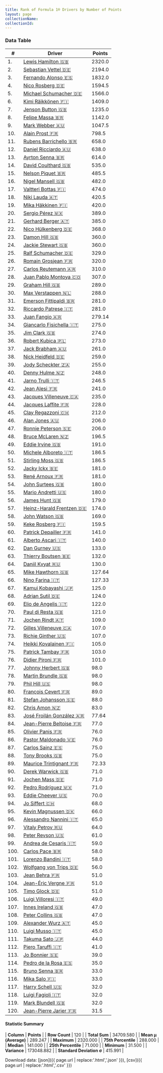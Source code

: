 ```yaml
---
title: Rank of Formula 1® Drivers by Number of Points
layout: page
collectionName: 
collectionId: 
---
```




<canvas id="chart" width="400" height="180"></canvas>
<script>
var data = {
    "datasets": [
        {
            "backgroundColor": [
                "#9C8E8D",
                "#9C8E8D",
                "#9C8E8D",
                "#9C8E8D",
                "#9C8E8D",
                "#9C8E8D",
                "#9C8E8D",
                "#9C8E8D",
                "#9C8E8D",
                "#9C8E8D",
                "#9C8E8D",
                "#9C8E8D",
                "#9C8E8D",
                "#9C8E8D",
                "#9C8E8D",
                "#9C8E8D",
                "#9C8E8D",
                "#9C8E8D",
                "#9C8E8D",
                "#9C8E8D",
                "#9C8E8D",
                "#9C8E8D",
                "#9C8E8D",
                "#9C8E8D",
                "#9C8E8D",
                "#9C8E8D",
                "#9C8E8D",
                "#9C8E8D",
                "#9C8E8D",
                "#9C8E8D",
                "#9C8E8D",
                "#9C8E8D",
                "#9C8E8D",
                "#9C8E8D",
                "#9C8E8D",
                "#9C8E8D",
                "#9C8E8D",
                "#9C8E8D",
                "#9C8E8D",
                "#9C8E8D",
                "#9C8E8D",
                "#9C8E8D",
                "#9C8E8D",
                "#9C8E8D",
                "#9C8E8D",
                "#9C8E8D",
                "#9C8E8D",
                "#9C8E8D",
                "#9C8E8D",
                "#9C8E8D",
                "#9C8E8D",
                "#9C8E8D",
                "#9C8E8D",
                "#9C8E8D",
                "#9C8E8D",
                "#9C8E8D",
                "#9C8E8D",
                "#9C8E8D",
                "#9C8E8D",
                "#9C8E8D",
                "#9C8E8D",
                "#9C8E8D",
                "#9C8E8D",
                "#9C8E8D",
                "#9C8E8D",
                "#9C8E8D",
                "#9C8E8D",
                "#9C8E8D",
                "#9C8E8D",
                "#9C8E8D",
                "#9C8E8D",
                "#9C8E8D",
                "#9C8E8D",
                "#9C8E8D",
                "#9C8E8D",
                "#9C8E8D",
                "#9C8E8D",
                "#9C8E8D",
                "#9C8E8D",
                "#9C8E8D",
                "#9C8E8D",
                "#9C8E8D",
                "#9C8E8D",
                "#9C8E8D",
                "#9C8E8D",
                "#9C8E8D",
                "#9C8E8D",
                "#9C8E8D",
                "#9C8E8D",
                "#9C8E8D",
                "#9C8E8D",
                "#9C8E8D",
                "#9C8E8D",
                "#9C8E8D",
                "#9C8E8D",
                "#9C8E8D",
                "#9C8E8D",
                "#9C8E8D",
                "#9C8E8D",
                "#9C8E8D",
                "#9C8E8D",
                "#9C8E8D",
                "#9C8E8D",
                "#9C8E8D",
                "#9C8E8D",
                "#9C8E8D",
                "#9C8E8D",
                "#9C8E8D",
                "#9C8E8D",
                "#9C8E8D",
                "#9C8E8D",
                "#9C8E8D",
                "#9C8E8D",
                "#9C8E8D",
                "#9C8E8D",
                "#9C8E8D",
                "#9C8E8D",
                "#9C8E8D",
                "#9C8E8D",
                "#9C8E8D"
            ],
            "borderColor": [
                "#1D181E",
                "#1D181E",
                "#1D181E",
                "#1D181E",
                "#1D181E",
                "#1D181E",
                "#1D181E",
                "#1D181E",
                "#1D181E",
                "#1D181E",
                "#1D181E",
                "#1D181E",
                "#1D181E",
                "#1D181E",
                "#1D181E",
                "#1D181E",
                "#1D181E",
                "#1D181E",
                "#1D181E",
                "#1D181E",
                "#1D181E",
                "#1D181E",
                "#1D181E",
                "#1D181E",
                "#1D181E",
                "#1D181E",
                "#1D181E",
                "#1D181E",
                "#1D181E",
                "#1D181E",
                "#1D181E",
                "#1D181E",
                "#1D181E",
                "#1D181E",
                "#1D181E",
                "#1D181E",
                "#1D181E",
                "#1D181E",
                "#1D181E",
                "#1D181E",
                "#1D181E",
                "#1D181E",
                "#1D181E",
                "#1D181E",
                "#1D181E",
                "#1D181E",
                "#1D181E",
                "#1D181E",
                "#1D181E",
                "#1D181E",
                "#1D181E",
                "#1D181E",
                "#1D181E",
                "#1D181E",
                "#1D181E",
                "#1D181E",
                "#1D181E",
                "#1D181E",
                "#1D181E",
                "#1D181E",
                "#1D181E",
                "#1D181E",
                "#1D181E",
                "#1D181E",
                "#1D181E",
                "#1D181E",
                "#1D181E",
                "#1D181E",
                "#1D181E",
                "#1D181E",
                "#1D181E",
                "#1D181E",
                "#1D181E",
                "#1D181E",
                "#1D181E",
                "#1D181E",
                "#1D181E",
                "#1D181E",
                "#1D181E",
                "#1D181E",
                "#1D181E",
                "#1D181E",
                "#1D181E",
                "#1D181E",
                "#1D181E",
                "#1D181E",
                "#1D181E",
                "#1D181E",
                "#1D181E",
                "#1D181E",
                "#1D181E",
                "#1D181E",
                "#1D181E",
                "#1D181E",
                "#1D181E",
                "#1D181E",
                "#1D181E",
                "#1D181E",
                "#1D181E",
                "#1D181E",
                "#1D181E",
                "#1D181E",
                "#1D181E",
                "#1D181E",
                "#1D181E",
                "#1D181E",
                "#1D181E",
                "#1D181E",
                "#1D181E",
                "#1D181E",
                "#1D181E",
                "#1D181E",
                "#1D181E",
                "#1D181E",
                "#1D181E",
                "#1D181E",
                "#1D181E",
                "#1D181E",
                "#1D181E",
                "#1D181E"
            ],
            "borderWidth": 1,
            "data": [
                2320.0,
                2194.0,
                1832.0,
                1594.5,
                1566.0,
                1409.0,
                1235.0,
                1142.0,
                1047.5,
                798.5,
                658.0,
                638.0,
                614.0,
                535.0,
                485.5,
                482.0,
                474.0,
                420.5,
                420.0,
                389.0,
                385.0,
                368.0,
                360.0,
                360.0,
                329.0,
                320.0,
                310.0,
                307.0,
                289.0,
                288.0,
                281.0,
                281.0,
                279.14,
                275.0,
                274.0,
                273.0,
                261.0,
                259.0,
                255.0,
                248.0,
                246.5,
                241.0,
                235.0,
                228.0,
                212.0,
                206.0,
                206.0,
                196.5,
                191.0,
                186.5,
                186.5,
                181.0,
                181.0,
                180.0,
                180.0,
                179.0,
                174.0,
                169.0,
                159.5,
                141.0,
                140.0,
                133.0,
                132.0,
                130.0,
                127.64,
                127.33,
                125.0,
                124.0,
                122.0,
                121.0,
                109.0,
                107.0,
                107.0,
                105.0,
                103.0,
                101.0,
                98.0,
                98.0,
                98.0,
                89.0,
                88.0,
                83.0,
                77.64,
                77.0,
                76.0,
                76.0,
                75.0,
                75.0,
                72.33,
                71.0,
                71.0,
                71.0,
                70.0,
                68.0,
                66.0,
                65.0,
                64.0,
                61.0,
                59.0,
                58.0,
                58.0,
                56.0,
                51.0,
                51.0,
                51.0,
                49.0,
                47.0,
                47.0,
                45.0,
                45.0,
                44.0,
                41.0,
                39.0,
                35.0,
                33.0,
                33.0,
                32.0,
                32.0,
                32.0,
                31.5
            ],
            "label": "Points"
        }
    ],
    "labels": [
        "Lewis Hamilton",
        "Sebastian Vettel",
        "Fernando Alonso",
        "Nico Rosberg",
        "Michael Schumacher",
        "Kimi Räikkönen",
        "Jenson Button",
        "Felipe Massa",
        "Mark Webber",
        "Alain Prost",
        "Rubens Barrichello",
        "Daniel Ricciardo",
        "Ayrton Senna",
        "David Coulthard",
        "Nelson Piquet",
        "Nigel Mansell",
        "Valtteri Bottas",
        "Niki Lauda",
        "Mika Häkkinen",
        "Sergio Pérez",
        "Gerhard Berger",
        "Nico Hülkenberg",
        "Damon Hill",
        "Jackie Stewart",
        "Ralf Schumacher",
        "Romain Grosjean",
        "Carlos Reutemann",
        "Juan Pablo Montoya",
        "Graham Hill",
        "Max Verstappen",
        "Emerson Fittipaldi",
        "Riccardo Patrese",
        "Juan Fangio",
        "Giancarlo Fisichella",
        "Jim Clark",
        "Robert Kubica",
        "Jack Brabham",
        "Nick Heidfeld",
        "Jody Scheckter",
        "Denny Hulme",
        "Jarno Trulli",
        "Jean Alesi",
        "Jacques Villeneuve",
        "Jacques Laffite",
        "Clay Regazzoni",
        "Alan Jones",
        "Ronnie Peterson",
        "Bruce McLaren",
        "Eddie Irvine",
        "Michele Alboreto",
        "Stirling Moss",
        "Jacky Ickx",
        "René Arnoux",
        "John Surtees",
        "Mario Andretti",
        "James Hunt",
        "Heinz-Harald Frentzen",
        "John Watson",
        "Keke Rosberg",
        "Patrick Depailler",
        "Alberto Ascari",
        "Dan Gurney",
        "Thierry Boutsen",
        "Daniil Kvyat",
        "Mike Hawthorn",
        "Nino Farina",
        "Kamui Kobayashi",
        "Adrian Sutil",
        "Elio de Angelis",
        "Paul di Resta",
        "Jochen Rindt",
        "Gilles Villeneuve",
        "Richie Ginther",
        "Heikki Kovalainen",
        "Patrick Tambay",
        "Didier Pironi",
        "Johnny Herbert",
        "Martin Brundle",
        "Phil Hill",
        "François Cevert",
        "Stefan Johansson",
        "Chris Amon",
        "José Froilán González",
        "Jean-Pierre Beltoise",
        "Olivier Panis",
        "Pastor Maldonado",
        "Carlos Sainz",
        "Tony Brooks",
        "Maurice Trintignant",
        "Derek Warwick",
        "Jochen Mass",
        "Pedro Rodríguez",
        "Eddie Cheever",
        "Jo Siffert",
        "Kevin Magnussen",
        "Alessandro Nannini",
        "Vitaly Petrov",
        "Peter Revson",
        "Andrea de Cesaris",
        "Carlos Pace",
        "Lorenzo Bandini",
        "Wolfgang von Trips",
        "Jean Behra",
        "Jean-Éric Vergne",
        "Timo Glock",
        "Luigi Villoresi",
        "Innes Ireland",
        "Peter Collins",
        "Alexander Wurz",
        "Luigi Musso",
        "Takuma Sato",
        "Piero Taruffi",
        "Jo Bonnier",
        "Pedro de la Rosa",
        "Bruno Senna",
        "Mika Salo",
        "Harry Schell",
        "Luigi Fagioli",
        "Mark Blundell",
        "Jean-Pierre Jarier"
    ]
};
var options = {
  legend: {
    display: false
  },
  scales: {
    xAxes: [{
      ticks: {
        beginAtZero: true,
        maxRotation: 180,
        display: window.innerWidth > 800
      }
    }],
    yAxes: [{
      ticks: {
        beginAtZero: true
      }
    }]
  },
  onResize: function(chart, size) {
    chart.options.scales.xAxes[0].ticks.display = size.width > 800;
  }
};
var chart = new Chart("chart", {
    data: data,
    type: 'bar',
    options: options
});
</script>



### Data Table

| # | Driver | Points |
|--|--|--|
| 1. | [Lewis Hamilton 🇬🇧](/f1/drivers/hamilton) | 2320.0 |
| 2. | [Sebastian Vettel 🇩🇪](/f1/drivers/vettel) | 2194.0 |
| 3. | [Fernando Alonso 🇪🇸](/f1/drivers/alonso) | 1832.0 |
| 4. | [Nico Rosberg 🇩🇪](/f1/drivers/rosberg) | 1594.5 |
| 5. | [Michael Schumacher 🇩🇪](/f1/drivers/michael_schumacher) | 1566.0 |
| 6. | [Kimi Räikkönen 🇫🇮](/f1/drivers/raikkonen) | 1409.0 |
| 7. | [Jenson Button 🇬🇧](/f1/drivers/button) | 1235.0 |
| 8. | [Felipe Massa 🇧🇷](/f1/drivers/massa) | 1142.0 |
| 9. | [Mark Webber 🇦🇺](/f1/drivers/webber) | 1047.5 |
| 10. | [Alain Prost 🇫🇷](/f1/drivers/prost) | 798.5 |
| 11. | [Rubens Barrichello 🇧🇷](/f1/drivers/barrichello) | 658.0 |
| 12. | [Daniel Ricciardo 🇦🇺](/f1/drivers/ricciardo) | 638.0 |
| 13. | [Ayrton Senna 🇧🇷](/f1/drivers/senna) | 614.0 |
| 14. | [David Coulthard 🇬🇧](/f1/drivers/coulthard) | 535.0 |
| 15. | [Nelson Piquet 🇧🇷](/f1/drivers/piquet) | 485.5 |
| 16. | [Nigel Mansell 🇬🇧](/f1/drivers/mansell) | 482.0 |
| 17. | [Valtteri Bottas 🇫🇮](/f1/drivers/bottas) | 474.0 |
| 18. | [Niki Lauda 🇦🇹](/f1/drivers/lauda) | 420.5 |
| 19. | [Mika Häkkinen 🇫🇮](/f1/drivers/hakkinen) | 420.0 |
| 20. | [Sergio Pérez 🇲🇽](/f1/drivers/perez) | 389.0 |
| 21. | [Gerhard Berger 🇦🇹](/f1/drivers/berger) | 385.0 |
| 22. | [Nico Hülkenberg 🇩🇪](/f1/drivers/hulkenberg) | 368.0 |
| 23. | [Damon Hill 🇬🇧](/f1/drivers/damon_hill) | 360.0 |
| 24. | [Jackie Stewart 🇬🇧](/f1/drivers/stewart) | 360.0 |
| 25. | [Ralf Schumacher 🇩🇪](/f1/drivers/ralf_schumacher) | 329.0 |
| 26. | [Romain Grosjean 🇫🇷](/f1/drivers/grosjean) | 320.0 |
| 27. | [Carlos Reutemann 🇦🇷](/f1/drivers/reutemann) | 310.0 |
| 28. | [Juan Pablo Montoya 🇨🇴](/f1/drivers/montoya) | 307.0 |
| 29. | [Graham Hill 🇬🇧](/f1/drivers/hill) | 289.0 |
| 30. | [Max Verstappen 🇳🇱](/f1/drivers/max_verstappen) | 288.0 |
| 31. | [Emerson Fittipaldi 🇧🇷](/f1/drivers/emerson_fittipaldi) | 281.0 |
| 32. | [Riccardo Patrese 🇮🇹](/f1/drivers/patrese) | 281.0 |
| 33. | [Juan Fangio 🇦🇷](/f1/drivers/fangio) | 279.14 |
| 34. | [Giancarlo Fisichella 🇮🇹](/f1/drivers/fisichella) | 275.0 |
| 35. | [Jim Clark 🇬🇧](/f1/drivers/clark) | 274.0 |
| 36. | [Robert Kubica 🇵🇱](/f1/drivers/kubica) | 273.0 |
| 37. | [Jack Brabham 🇦🇺](/f1/drivers/jack_brabham) | 261.0 |
| 38. | [Nick Heidfeld 🇩🇪](/f1/drivers/heidfeld) | 259.0 |
| 39. | [Jody Scheckter 🇿🇦](/f1/drivers/scheckter) | 255.0 |
| 40. | [Denny Hulme 🇳🇿](/f1/drivers/hulme) | 248.0 |
| 41. | [Jarno Trulli 🇮🇹](/f1/drivers/trulli) | 246.5 |
| 42. | [Jean Alesi 🇫🇷](/f1/drivers/alesi) | 241.0 |
| 43. | [Jacques Villeneuve 🇨🇦](/f1/drivers/villeneuve) | 235.0 |
| 44. | [Jacques Laffite 🇫🇷](/f1/drivers/laffite) | 228.0 |
| 45. | [Clay Regazzoni 🇨🇭](/f1/drivers/regazzoni) | 212.0 |
| 46. | [Alan Jones 🇦🇺](/f1/drivers/jones) | 206.0 |
| 47. | [Ronnie Peterson 🇸🇪](/f1/drivers/peterson) | 206.0 |
| 48. | [Bruce McLaren 🇳🇿](/f1/drivers/mclaren) | 196.5 |
| 49. | [Eddie Irvine 🇬🇧](/f1/drivers/irvine) | 191.0 |
| 50. | [Michele Alboreto 🇮🇹](/f1/drivers/alboreto) | 186.5 |
| 51. | [Stirling Moss 🇬🇧](/f1/drivers/moss) | 186.5 |
| 52. | [Jacky Ickx 🇧🇪](/f1/drivers/ickx) | 181.0 |
| 53. | [René Arnoux 🇫🇷](/f1/drivers/arnoux) | 181.0 |
| 54. | [John Surtees 🇬🇧](/f1/drivers/surtees) | 180.0 |
| 55. | [Mario Andretti 🇺🇸](/f1/drivers/mario_andretti) | 180.0 |
| 56. | [James Hunt 🇬🇧](/f1/drivers/hunt) | 179.0 |
| 57. | [Heinz-Harald Frentzen 🇩🇪](/f1/drivers/frentzen) | 174.0 |
| 58. | [John Watson 🇬🇧](/f1/drivers/watson) | 169.0 |
| 59. | [Keke Rosberg 🇫🇮](/f1/drivers/keke_rosberg) | 159.5 |
| 60. | [Patrick Depailler 🇫🇷](/f1/drivers/depailler) | 141.0 |
| 61. | [Alberto Ascari 🇮🇹](/f1/drivers/ascari) | 140.0 |
| 62. | [Dan Gurney 🇺🇸](/f1/drivers/gurney) | 133.0 |
| 63. | [Thierry Boutsen 🇧🇪](/f1/drivers/boutsen) | 132.0 |
| 64. | [Daniil Kvyat 🇷🇺](/f1/drivers/kvyat) | 130.0 |
| 65. | [Mike Hawthorn 🇬🇧](/f1/drivers/hawthorn) | 127.64 |
| 66. | [Nino Farina 🇮🇹](/f1/drivers/farina) | 127.33 |
| 67. | [Kamui Kobayashi 🇯🇵](/f1/drivers/kobayashi) | 125.0 |
| 68. | [Adrian Sutil 🇩🇪](/f1/drivers/sutil) | 124.0 |
| 69. | [Elio de Angelis 🇮🇹](/f1/drivers/angelis) | 122.0 |
| 70. | [Paul di Resta 🇬🇧](/f1/drivers/resta) | 121.0 |
| 71. | [Jochen Rindt 🇦🇹](/f1/drivers/rindt) | 109.0 |
| 72. | [Gilles Villeneuve 🇨🇦](/f1/drivers/gilles_villeneuve) | 107.0 |
| 73. | [Richie Ginther 🇺🇸](/f1/drivers/ginther) | 107.0 |
| 74. | [Heikki Kovalainen 🇫🇮](/f1/drivers/kovalainen) | 105.0 |
| 75. | [Patrick Tambay 🇫🇷](/f1/drivers/tambay) | 103.0 |
| 76. | [Didier Pironi 🇫🇷](/f1/drivers/pironi) | 101.0 |
| 77. | [Johnny Herbert 🇬🇧](/f1/drivers/herbert) | 98.0 |
| 78. | [Martin Brundle 🇬🇧](/f1/drivers/brundle) | 98.0 |
| 79. | [Phil Hill 🇺🇸](/f1/drivers/phil_hill) | 98.0 |
| 80. | [François Cevert 🇫🇷](/f1/drivers/cevert) | 89.0 |
| 81. | [Stefan Johansson 🇸🇪](/f1/drivers/johansson) | 88.0 |
| 82. | [Chris Amon 🇳🇿](/f1/drivers/amon) | 83.0 |
| 83. | [José Froilán González 🇦🇷](/f1/drivers/gonzalez) | 77.64 |
| 84. | [Jean-Pierre Beltoise 🇫🇷](/f1/drivers/beltoise) | 77.0 |
| 85. | [Olivier Panis 🇫🇷](/f1/drivers/panis) | 76.0 |
| 86. | [Pastor Maldonado 🇻🇪](/f1/drivers/maldonado) | 76.0 |
| 87. | [Carlos Sainz 🇪🇸](/f1/drivers/sainz) | 75.0 |
| 88. | [Tony Brooks 🇬🇧](/f1/drivers/brooks) | 75.0 |
| 89. | [Maurice Trintignant 🇫🇷](/f1/drivers/trintignant) | 72.33 |
| 90. | [Derek Warwick 🇬🇧](/f1/drivers/warwick) | 71.0 |
| 91. | [Jochen Mass 🇩🇪](/f1/drivers/mass) | 71.0 |
| 92. | [Pedro Rodríguez 🇲🇽](/f1/drivers/rodriguez) | 71.0 |
| 93. | [Eddie Cheever 🇺🇸](/f1/drivers/cheever) | 70.0 |
| 94. | [Jo Siffert 🇨🇭](/f1/drivers/siffert) | 68.0 |
| 95. | [Kevin Magnussen 🇩🇰](/f1/drivers/kevin_magnussen) | 66.0 |
| 96. | [Alessandro Nannini 🇮🇹](/f1/drivers/nannini) | 65.0 |
| 97. | [Vitaly Petrov 🇷🇺](/f1/drivers/petrov) | 64.0 |
| 98. | [Peter Revson 🇺🇸](/f1/drivers/revson) | 61.0 |
| 99. | [Andrea de Cesaris 🇮🇹](/f1/drivers/cesaris) | 59.0 |
| 100. | [Carlos Pace 🇧🇷](/f1/drivers/pace) | 58.0 |
| 101. | [Lorenzo Bandini 🇮🇹](/f1/drivers/bandini) | 58.0 |
| 102. | [Wolfgang von Trips 🇩🇪](/f1/drivers/trips) | 56.0 |
| 103. | [Jean Behra 🇫🇷](/f1/drivers/behra) | 51.0 |
| 104. | [Jean-Éric Vergne 🇫🇷](/f1/drivers/vergne) | 51.0 |
| 105. | [Timo Glock 🇩🇪](/f1/drivers/glock) | 51.0 |
| 106. | [Luigi Villoresi 🇮🇹](/f1/drivers/villoresi) | 49.0 |
| 107. | [Innes Ireland 🇬🇧](/f1/drivers/ireland) | 47.0 |
| 108. | [Peter Collins 🇬🇧](/f1/drivers/collins) | 47.0 |
| 109. | [Alexander Wurz 🇦🇹](/f1/drivers/wurz) | 45.0 |
| 110. | [Luigi Musso 🇮🇹](/f1/drivers/musso) | 45.0 |
| 111. | [Takuma Sato 🇯🇵](/f1/drivers/sato) | 44.0 |
| 112. | [Piero Taruffi 🇮🇹](/f1/drivers/taruffi) | 41.0 |
| 113. | [Jo Bonnier 🇸🇪](/f1/drivers/bonnier) | 39.0 |
| 114. | [Pedro de la Rosa 🇪🇸](/f1/drivers/rosa) | 35.0 |
| 115. | [Bruno Senna 🇧🇷](/f1/drivers/bruno_senna) | 33.0 |
| 116. | [Mika Salo 🇫🇮](/f1/drivers/salo) | 33.0 |
| 117. | [Harry Schell 🇺🇸](/f1/drivers/schell) | 32.0 |
| 118. | [Luigi Fagioli 🇮🇹](/f1/drivers/fagioli) | 32.0 |
| 119. | [Mark Blundell 🇬🇧](/f1/drivers/blundell) | 32.0 |
| 120. | [Jean-Pierre Jarier 🇫🇷](/f1/drivers/jarier) | 31.5 |

#### Statistic Summary

| **Column** | **Points** |
| **Row Count** | 120 |
| **Total Sum** | 34709.580 |
| **Mean μ (Average)** | 289.247 |
| **Maximum** | 2320.000 |
| **75th Percentile** | 288.000 |
| **Median** | 141.000 |
| **25th Percentile** | 71.000 |
| **Minimum** | 31.500 |
| **Variance** | 173048.882 |
| **Standard Deviation σ** | 415.991 |

Download data: [json]({{ page.url | replace:'.html','.json' }}), [csv]({{ page.url | replace:'.html','.csv' }})

